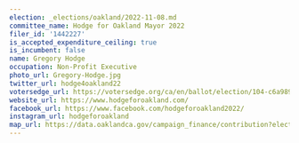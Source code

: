 ```yaml
---
election: _elections/oakland/2022-11-08.md
committee_name: Hodge for Oakland Mayor 2022
filer_id: '1442227'
is_accepted_expenditure_ceiling: true
is_incumbent: false
name: Gregory Hodge
occupation: Non-Profit Executive
photo_url: Gregory-Hodge.jpg
twitter_url: hodge4oakland22
votersedge_url: https://votersedge.org/ca/en/ballot/election/104-c6a989/address/null/zip/94611/contests/contest/24183/candidate/158498?&cty=ca%2falm&date=2022-11-08
website_url: https://www.hodgeforoakland.com/
facebook_url: https://www.facebook.com/hodgeforoakland2022/
instagram_url: hodgeforoakland
map_url: https://data.oaklandca.gov/campaign_finance/contribution?electionYear=2022&candidates=1442227&since=2020-02-22&until=2022-06-30
---
```

